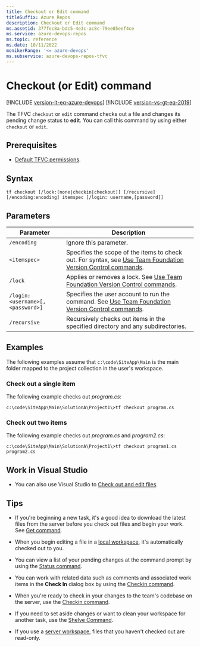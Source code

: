 ```yaml
---
title: Checkout or Edit command
titleSuffix: Azure Repos
description: Checkout or Edit command
ms.assetid: 377fec8a-bdc5-4e3c-ac8c-79ee85eef4ce
ms.service: azure-devops-repos
ms.topic: reference
ms.date: 10/11/2022
monikerRange: '<= azure-devops'
ms.subservice: azure-devops-repos-tfvc
---
```



# Checkout (or Edit) command

[!INCLUDE [version-lt-eq-azure-devops](../../includes/version-lt-eq-azure-devops.md)]
[!INCLUDE [version-vs-gt-eq-2019](../../includes/version-vs-gt-eq-2019.md)]

The TFVC `checkout` or `edit` command checks out a file and changes its pending change status to **edit**. You can call this command by using either `checkout` or `edit`.

## Prerequisites

- [Default TFVC permissions](../../organizations/security/default-tfvc-permissions.md).

## Syntax

```
tf checkout [/lock:(none|checkin|checkout)] [/recursive] [/encoding:encoding] itemspec [/login: username,[password]]
```

## Parameters

|**Parameter**|**Description**|
|---|---|
|`/encoding`|Ignore this parameter.|
|`<itemspec>`|Specifies the scope of the items to check out. For syntax, see [Use Team Foundation Version Control commands](use-team-foundation-version-control-commands.md).|
|`/lock`|Applies or removes a lock. See [Use Team Foundation Version Control commands](use-team-foundation-version-control-commands.md#itemspec).|
|`/login:<username>[,<password>]`|Specifies the user account to run the command. See [Use Team Foundation Version Control commands](use-team-foundation-version-control-commands.md).|
|`/recursive`|Recursively checks out items in the specified directory and any subdirectories.|

## Examples

The following examples assume that `c:\code\SiteApp\Main` is the main folder mapped to the project collection in the user's workspace.

### Check out a single item

The following example checks out *program.cs*:

```
c:\code\SiteApp\Main\SolutionA\Project1\>tf checkout program.cs
```

### Check out two items

The following example checks out *program.cs* and *program2.cs*:

```
c:\code\SiteApp\Main\SolutionA\Project1\>tf checkout program1.cs program2.cs
```

## Work in Visual Studio

- You can also use Visual Studio to [Check out and edit files](check-out-edit-files.md).

## Tips

- If you're beginning a new task, it's a good idea to download the latest files from the server before you check out files and begin your work. See [Get command](get-command.md).

- When you begin editing a file in a [local workspace](decide-between-using-local-server-workspace.md), it's automatically checked out to you.

- You can view a list of your pending changes at the command prompt by using the [Status command](status-command.md).

- You can work with related data such as comments and associated work items in the **Check In** dialog box by using the [Checkin command](checkin-command.md).

- When you're ready to check in your changes to the team's codebase on the server, use the [Checkin command](checkin-command.md).

- If you need to set aside changes or want to clean your workspace for another task, use the [Shelve Command](shelve-command.md).

- If you use a [server workspace](decide-between-using-local-server-workspace.md), files that you haven't checked out are read-only.
